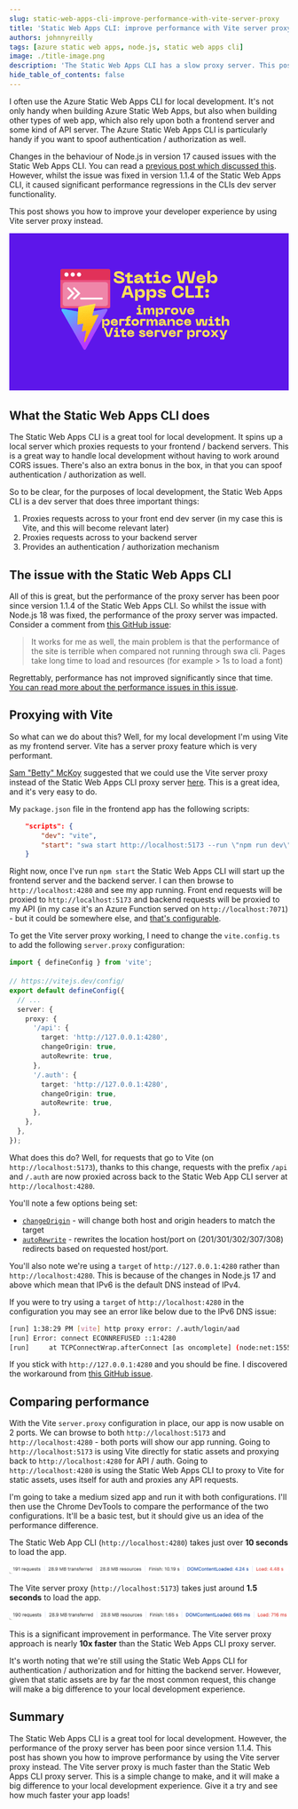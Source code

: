 ```yaml
---
slug: static-web-apps-cli-improve-performance-with-vite-server-proxy
title: 'Static Web Apps CLI: improve performance with Vite server proxy'
authors: johnnyreilly
tags: [azure static web apps, node.js, static web apps cli]
image: ./title-image.png
description: 'The Static Web Apps CLI has a slow proxy server. This post shows you how to improve performance by using Vite server proxy instead.'
hide_table_of_contents: false
---
```


I often use the Azure Static Web Apps CLI for local development. It's not only handy when building Azure Static Web Apps, but also when building other types of web app, which also rely upon both a frontend server and some kind of API server. The Azure Static Web Apps CLI is particularly handy if you want to spoof authentication / authorization as well.

Changes in the behaviour of Node.js in version 17 caused issues with the Static Web Apps CLI. You can read a [previous post which discussed this](../2023-05-20-static-web-apps-cli-node-18-could-not-connect-to-api/index.md). However, whilst the issue was fixed in version 1.1.4 of the Static Web Apps CLI, it caused significant performance regressions in the CLIs dev server functionality.

This post shows you how to improve your developer experience by using Vite server proxy instead.

![title image reading "Static Web Apps CLI: improve performance with Vite server proxy" with the Static Web Apps CLI and Vite logos](title-image.png)

<!--truncate-->

## What the Static Web Apps CLI does

The Static Web Apps CLI is a great tool for local development. It spins up a local server which proxies requests to your frontend / backend servers. This is a great way to handle local development without having to work around CORS issues. There's also an extra bonus in the box, in that you can spoof authentication / authorization as well.

So to be clear, for the purposes of local development, the Static Web Apps CLI is a dev server that does three important things:

1. Proxies requests across to your front end dev server (in my case this is Vite, and this will become relevant later)
2. Proxies requests across to your backend server
3. Provides an authentication / authorization mechanism

## The issue with the Static Web Apps CLI

All of this is great, but the performance of the proxy server has been poor since version 1.1.4 of the Static Web Apps CLI. So whilst the issue with Node.js 18 was fixed, the performance of the proxy server was impacted. Consider a comment from [this GitHub issue](https://github.com/Azure/static-web-apps-cli/issues/663#issuecomment-1646061953):

> It works for me as well, the main problem is that the performance of the site is terrible when compared not running through swa cli. Pages take long time to load and resources (for example > 1s to load a font)

Regrettably, performance has not improved significantly since that time. [You can read more about the performance issues in this issue](https://github.com/Azure/static-web-apps-cli/issues/736).

## Proxying with Vite

So what can we do about this? Well, for my local development I'm using Vite as my frontend server. Vite has a server proxy feature which is very performant.

[Sam "Betty" McKoy](https://github.com/bzbetty) suggested that we could use the Vite server proxy instead of the Static Web Apps CLI proxy server [here](https://github.com/Azure/static-web-apps-cli/issues/736#issuecomment-2143373208). This is a great idea, and it's very easy to do.

My `package.json` file in the frontend app has the following scripts:

```json
    "scripts": {
        "dev": "vite",
        "start": "swa start http://localhost:5173 --run \"npm run dev\" --api-location ./api"
    }
```

Right now, once I've run `npm start` the Static Web Apps CLI will start up the frontend server and the backend server. I can then browse to `http://localhost:4280` and see my app running. Front end requests will be proxied to `http://localhost:5173` and backend requests will be proxied to my API (in my case it's an Azure Function served on `http://localhost:7071`) - but it could be somewhere else, and [that's configurable](https://azure.github.io/static-web-apps-cli/docs/cli/swa-start/#start-api-server-manually).

To get the Vite server proxy working, I need to change the `vite.config.ts` to add the following `server.proxy` configuration:

```ts
import { defineConfig } from 'vite';

// https://vitejs.dev/config/
export default defineConfig({
  // ...
  server: {
    proxy: {
      '/api': {
        target: 'http://127.0.0.1:4280',
        changeOrigin: true,
        autoRewrite: true,
      },
      '/.auth': {
        target: 'http://127.0.0.1:4280',
        changeOrigin: true,
        autoRewrite: true,
      },
    },
  },
});
```

What does this do? Well, for requests that go to Vite (on `http://localhost:5173`), thanks to this change, requests with the prefix `/api` and `/.auth` are now proxied across back to the Static Web App CLI server at `http://localhost:4280`.

You'll note a few options being set:

- [`changeOrigin`](https://vitejs.dev/config/server-options.html#server-proxy) - will change both host and origin headers to match the target
- [`autoRewrite`](https://github.com/http-party/node-http-proxy#options) - rewrites the location host/port on (201/301/302/307/308) redirects based on requested host/port.

You'll also note we're using a `target` of `http://127.0.0.1:4280` rather than `http://localhost:4280`. This is because of the changes in Node.js 17 and above which mean that IPv6 is the default DNS instead of IPv4.

If you were to try using a `target` of `http://localhost:4280` in the configuration you may see an error like below due to the IPv6 DNS issue:

```bash
[run] 1:38:29 PM [vite] http proxy error: /.auth/login/aad
[run] Error: connect ECONNREFUSED ::1:4280
[run]     at TCPConnectWrap.afterConnect [as oncomplete] (node:net:1555:16)
```

If you stick with `http://127.0.0.1:4280` and you should be fine. I discovered the workaround from [this GitHub issue](https://github.com/vitejs/vite/discussions/7620#discussioncomment-5689650).

## Comparing performance

With the Vite `server.proxy` configuration in place, our app is now usable on 2 ports. We can browse to both `http://localhost:5173` and `http://localhost:4280` - both ports will show our app running. Going to `http://localhost:5173` is using Vite directly for static assets and proxying back to `http://localhost:4280` for API / auth. Going to `http://localhost:4280` is using the Static Web Apps CLI to proxy to Vite for static assets, uses itself for auth and proxies any API requests.

I'm going to take a medium sized app and run it with both configurations. I'll then use the Chrome DevTools to compare the performance of the two configurations. It'll be a basic test, but it should give us an idea of the performance difference.

The Static Web App CLI (`http://localhost:4280`) takes just over **10 seconds** to load the app.

![screenshot of devtools showing 10 seconds finish time](devtools-performance-static-web-app-cli.png)

The Vite server proxy (`http://localhost:5173`) takes just around **1.5 seconds** to load the app.

![screenshot of devtools showing 10 seconds finish time](devtools-performance-vite-server-proxy.png)

This is a significant improvement in performance. The Vite server proxy approach is nearly **10x faster** than the Static Web Apps CLI proxy server.

It's worth noting that we're still using the Static Web Apps CLI for authentication / authorization and for hitting the backend server. However, given that static assets are by far the most common request, this change will make a big difference to your local development experience.

## Summary

The Static Web Apps CLI is a great tool for local development. However, the performance of the proxy server has been poor since version 1.1.4. This post has shown you how to improve performance by using the Vite server proxy instead. The Vite server proxy is much faster than the Static Web Apps CLI proxy server. This is a simple change to make, and it will make a big difference to your local development experience. Give it a try and see how much faster your app loads!

